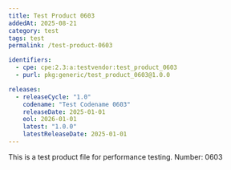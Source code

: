 ```yaml
---
title: Test Product 0603
addedAt: 2025-08-21
category: test
tags: test
permalink: /test-product-0603

identifiers:
  - cpe: cpe:2.3:a:testvendor:test_product_0603
  - purl: pkg:generic/test_product_0603@1.0.0

releases:
  - releaseCycle: "1.0"
    codename: "Test Codename 0603"
    releaseDate: 2025-01-01
    eol: 2026-01-01
    latest: "1.0.0"
    latestReleaseDate: 2025-01-01
---
```


This is a test product file for performance testing. Number: 0603
